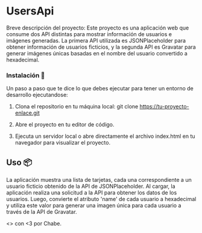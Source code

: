 # UsersApi
 
Breve descripción del proyecto: Este proyecto es una aplicación web que consume dos API distintas para mostrar información de usuarios e imágenes generadas. 
La primera API utilizada es JSONPlaceholder para obtener información de usuarios ficticios, y la segunda API es Gravatar para generar imágenes únicas basadas en el nombre del usuario convertido a hexadecimal. 

### Instalación 🔧 
 
Un paso a paso que te dice lo que debes ejecutar para tener un entorno de desarrollo ejecutandose: 
 
1. Clona el repositorio en tu máquina local:
  git clone https://tu-proyecto-enlace.git

2. Abre el proyecto en tu editor de código. 

3. Ejecuta un servidor local o abre directamente el archivo  index.html  en tu navegador para visualizar el proyecto. 
 
## Uso 📦 
La aplicación muestra una lista de tarjetas, cada una correspondiente a un usuario ficticio obtenido de la API de JSONPlaceholder. Al cargar, la aplicación realiza una solicitud a la API para obtener los datos de los usuarios. 
Luego, convierte el atributo 'name' de cada usuario a hexadecimal y utiliza este valor para generar una imagen única para cada usuario a través de la API de Gravatar. 

<> con <3 por Chabe.
